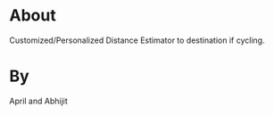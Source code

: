 About
=====

Customized/Personalized Distance Estimator to destination if cycling.

By
==

April and Abhijit
